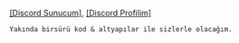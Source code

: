[[Discord Sunucum]](https://discord.gg/3UsGURBcXW),
[[Discord Profilim]](https://discord.com/users/793008866815901736)

`Yakında birsürü kod & altyapılar ile sizlerle olacağım.`
